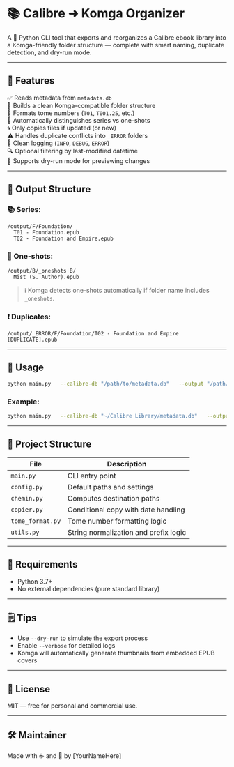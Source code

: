 # 📚 Calibre ➜ Komga Organizer

A 🐍 Python CLI tool that exports and reorganizes a Calibre ebook library into a Komga-friendly folder structure — complete with smart naming, duplicate detection, and dry-run mode.

---

## 🚀 Features

✅ Reads metadata from `metadata.db`  
📂 Builds a clean Komga-compatible folder structure  
🔢 Formats tome numbers (`T01`, `T001.25`, etc.)  
🧠 Automatically distinguishes series vs one-shots  
🌀 Only copies files if updated (or new)  
⚠️ Handles duplicate conflicts into `_ERROR` folders  
📝 Clean logging (`INFO`, `DEBUG`, `ERROR`)  
🔍 Optional filtering by last-modified datetime  
🧪 Supports dry-run mode for previewing changes  

---

## 📁 Output Structure

### 📚 Series:
```
/output/F/Foundation/
  T01 - Foundation.epub
  T02 - Foundation and Empire.epub
```

### 📘 One-shots:
```
/output/B/_oneshots B/
  Mist (S. Author).epub
```

> ℹ️ Komga detects one-shots automatically if folder name includes `_oneshots`.

### ❗ Duplicates:
```
/output/_ERROR/F/Foundation/T02 - Foundation and Empire [DUPLICATE].epub
```

---

## 🧪 Usage

```bash
python main.py   --calibre-db "/path/to/metadata.db"   --output "/path/to/export"   [--dry-run]   [--since-date "YYYY-MM-DDTHH:MM:SS"]   [--log-dir "./logs"]   [--verbose]   [--error-dir "/your/path/_ERROR"]
```

### Example:
```bash
python main.py   --calibre-db "~/Calibre Library/metadata.db"   --output "~/KomgaLibrary"   --since-date "2025-06-12T00:00:00"   --verbose
```

---

## 🧰 Project Structure

| File            | Description                             |
|-----------------|-----------------------------------------|
| `main.py`       | CLI entry point                         |
| `config.py`     | Default paths and settings              |
| `chemin.py`     | Computes destination paths              |
| `copier.py`     | Conditional copy with date handling     |
| `tome_format.py`| Tome number formatting logic            |
| `utils.py`      | String normalization and prefix logic   |

---

## 🔐 Requirements

- Python 3.7+
- No external dependencies (pure standard library)

---

## 🗒️ Tips

- Use `--dry-run` to simulate the export process
- Enable `--verbose` for detailed logs
- Komga will automatically generate thumbnails from embedded EPUB covers

---

## 🧡 License

MIT — free for personal and commercial use.

---

## 🛠️ Maintainer

Made with ☕ and 🤖 by [YourNameHere]
